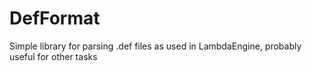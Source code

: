 # DefFormat
Simple library for parsing .def files as used in LambdaEngine, probably useful for other tasks
